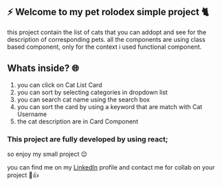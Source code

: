 ## :zap: Welcome to my pet rolodex simple project 🐈
 this project contain the list of cats that you can addopt and see for the description of corresponding pets. all the components are using class based component, only for the context i used functional component.
 
 ## Whats inside? :globe_with_meridians:
 1. you can click on Cat List Card
 2. you can sort by selecting categories in dropdown list
 3. you can search cat name using the search box
 4. you can sort the card by using a keyword that are match with Cat Username
 5. the cat description are in Card Component
 
### This project are fully developed by using react;
so enjoy my small project :wink:

you can find me on my [LinkedIn](https://www.linkedin.com/in/muhamad-afif-fadillah-9bab0221a) profile and contact me for collab on your project :angel::thumbsup:
 
